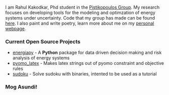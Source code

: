 I am Rahul Kakodkar, Phd student in the [Pistikopoulos Group](https://parametric.tamu.edu/). My research focuses on developing tools for the modeling and optimzation of energy systems under uncertainty. Code that my group has made can be found [here](https://github.com/TAMUparametric). I also paint and write poetry, learn more about me
on my [personal webpage](https://www.cacodcar.com/). 

### Current Open Source Projects
* [energiapy](https://github.com/TAMUparametric/energiapy) - A **Python** package for data driven decision making and risk analysis of energy systems
* [pyomo_latex](https://github.com/cacodcar/pyomo_latex) - Makes latex strings out of pyomo constraint and objective rules
* [sudoku](https://github.com/cacodcar/sudoku) - Solve sudoku with binaries, intented to be used as a tutorial

### Mog Asundi!
